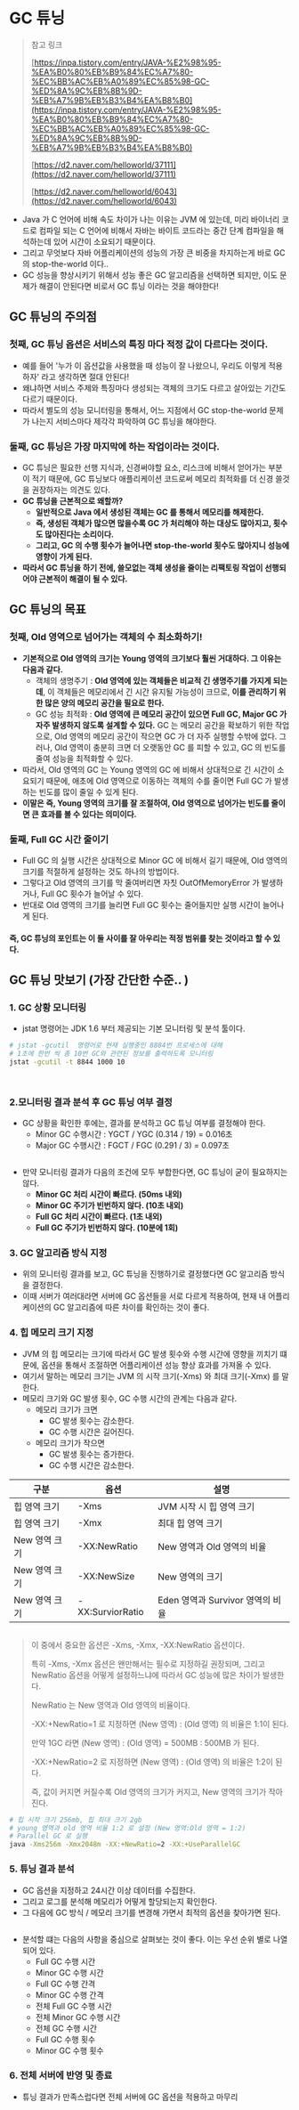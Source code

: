 # GC 튜닝

> 참고 링크&#x20;
>
> [https://inpa.tistory.com/entry/JAVA-%E2%98%95-%EA%B0%80%EB%B9%84%EC%A7%80-%EC%BB%AC%EB%A0%89%EC%85%98-GC-%ED%8A%9C%EB%8B%9D-%EB%A7%9B%EB%B3%B4%EA%B8%B0](https://inpa.tistory.com/entry/JAVA-%E2%98%95-%EA%B0%80%EB%B9%84%EC%A7%80-%EC%BB%AC%EB%A0%89%EC%85%98-GC-%ED%8A%9C%EB%8B%9D-%EB%A7%9B%EB%B3%B4%EA%B8%B0)
>
> [https://d2.naver.com/helloworld/37111](https://d2.naver.com/helloworld/37111)
>
> [https://d2.naver.com/helloworld/6043](https://d2.naver.com/helloworld/6043)

* Java 가 C 언어에 비해 속도 차이가 나는 이유는 JVM 에 있는데, 미리 바이너리 코드로 컴파일 되는 C 언어에 비해서 자바는 바이트 코드라는 중간 단계 컴파일을 해석하는데 있어 시간이 소요되기 때문이다.&#x20;
* 그리고 무엇보다 자바 어플리케이션의 성능의 가장 큰 비중을 차지하는게 바로 GC 의 stop-the-world 이다..&#x20;
* GC 성능을 향상시키기 위해서 성능 좋은 GC 알고리즘을 선택하면 되지만, 이도 문제가 해결이 안된다면 비로서 GC 튜닝 이라는 것을 해야한다!&#x20;

## GC 튜닝의 주의점

### 첫째, GC 튜닝 옵션은 서비스의 특징 마다 적정 값이 다르다는 것이다. &#x20;

* 예를 들어 '누가 이 옵션값을 사용했을 때 성능이 잘 나왔으니, 우리도 이렇게 적용하자' 라고 생각하면 절대 안된다!
* 왜냐하면 서비스 주제와 특징마다 생성되는 객체의 크기도 다르고 살아있는 기간도 다르기 때문이다.&#x20;
* 따라서 별도의 성능 모니터링을 통해서, 어느 지점에서 GC stop-the-world 문제가 나는지 서비스마다 제각각 파악하여 GC 튜닝을 해야한다.&#x20;

### 둘째, GC 튜닝은 가장 마지막에 하는 작업이라는 것이다.&#x20;

* GC 튜닝은 필요한 선행 지식과, 신경써야할 요소, 리스크에 비해서 얻어가는 부분이 적기 때문에, GC 튜닝보다 애플리케이션 코드로써 메모리 최적화를 더 신경 쓸것을 권장하자는 의견도 있다.&#x20;
* **GC 튜닝을 근본적으로 왜할까?**&#x20;
  * **일반적으로 Java 에서 생성된 객체는 GC 를 통해서 메모리를 해제한다.**&#x20;
  * **즉, 생성된 객체가 많으면 많을수록 GC 가 처리해야 하는 대상도 많아지고, 횟수도 많아진다는 소리이다.**&#x20;
  * **그리고, GC 의 수행 횟수가 늘어나면 stop-the-world 횟수도 많아지니 성능에 영향이 가게 된다.**&#x20;
* **따라서 GC 튜닝을 하기 전에, 쓸모없는 객체 생성을 줄이는 리팩토링 작업이 선행되어야 근본적이 해결이 될 수 있다.**&#x20;

## GC 튜닝의 목표&#x20;

### 첫째, Old 영역으로 넘어가는 객체의 수 최소화하기!&#x20;

* **기본적으로 Old 영역의 크기는 Young 영역의 크기보다 훨씬 거대하다. 그 이유는 다음과 같다.**&#x20;
  * 객체의 생명주기 : **Old 영역에 있는 객체들은 비교적 긴 생명주기를 가지게 되는데**, 이 객체들은 메모리에서 긴 시간 유지될 가능성이 크므로, **이를 관리하기 위한 많은 양의 메모리 공간을 필요로 한다.**&#x20;
  * GC 성능 최적화 : **Old 영역에 큰 메모리 공간이 있으면 Full GC, Major GC 가 자주 발생하지 않도록 설계할 수 있다.** GC 는 메모리 공간을 확보하기 위한 작업으로, Old 영역의 메모리 공간이 작으면 GC 가 더 자주 실행할 수밖에 없다. 그러나, Old 영역이 충분히 크면 더 오랫동안 GC 를 피할 수 있고, GC 의 빈도를 줄여 성능을 최적화할 수 있다.&#x20;
* 따라서, Old 영역의 GC 는 Young 영역의 GC 에 비해서 상대적으로 긴 시간이 소요되기 때문에, 애초에 Old 영역으로 이동하는 객체의 수를 줄이면 Full GC 가 발생하는 빈도를 많이 줄일 수 있게 된다.&#x20;
* **이말은 즉, Young 영역의 크기를 잘 조절하여, Old 영역으로 넘어가는 빈도를 줄이면 큰 효과를 볼 수 있다는 의미이다.**&#x20;

### 둘째, Full GC 시간 줄이기&#x20;

* Full GC 의 실행 시간은 상대적으로 Minor GC 에 비해서 길기 때문에, Old 영역의 크기를 적절하게 설정하는 것도 하나의 방법이다.&#x20;
* 그렇다고 Old 영역의 크기를 막 줄여버리면 자칫 OutOfMemoryError 가 발생하거나, Full GC 횟수가 늘어날 수 있다.&#x20;
* 반대로 Old 영역의 크기를 늘리면 Full GC 횟수는 줄어들지만 실행 시간이 늘어나게 된다.&#x20;

#### 즉, GC 튜닝의 포인트는 이 둘 사이를 잘 아우리는 적정 범위를 찾는 것이라고 할 수 있다.&#x20;

## GC 튜닝 맛보기 (가장 간단한 수준.. )&#x20;

### 1. GC 상황 모니터링&#x20;

* jstat 명령어는 JDK 1.6 부터 제공되는 기본 모니터링 및 분석 툴이다.&#x20;

```bash
# jstat -gcutil  명령어로 현재 실행중인 8884번 프로세스에 대해 
# 1초에 한번 씩 총 10번 GC와 관련된 정보를 출력하도록 모니터링
jstat -gcutil -t 8844 1000 10
```

<figure><img src="../../../../../../.gitbook/assets/스크린샷 2024-09-24 19.03.25.png" alt=""><figcaption></figcaption></figure>

<figure><img src="../../../../../../.gitbook/assets/스크린샷 2024-09-24 19.04.09.png" alt=""><figcaption></figcaption></figure>

### 2.모니터링 결과 분석 후 GC 튜닝 여부 결정&#x20;

* GC 상황을 확인한 후에는, 결과를 분석하고 GC 튜닝 여부를 결정해야 한다.&#x20;
  * Minor GC 수행시간 : YGCT / YGC (0.314 / 19) = 0.016초&#x20;
  * Major GC 수행시간 : FGCT / FGC (0.291 / 3) = 0.097초&#x20;

<figure><img src="../../../../../../.gitbook/assets/스크린샷 2024-09-24 19.10.46.png" alt=""><figcaption></figcaption></figure>

* 만약 모니터링 결과가 다음의 조건에 모두 부합한다면, GC 튜닝이 굳이 필요하지는 않다.&#x20;
  * **Minor GC 처리 시간이 빠르다. (50ms 내외)**&#x20;
  * **Minor GC 주기가 빈번하지 않다. (10초 내외)**&#x20;
  * **Full GC 처리 시간이 빠르다. (1초 내외)**&#x20;
  * **Full GC 주기가 빈번하지 않다. (10분에 1회)**&#x20;

### 3. GC 알고리즘 방식 지정&#x20;

* 위의 모니터링 결과를 보고, GC 튜닝을 진행하기로 결정했다면 GC 알고리즘 방식을 결정한다.&#x20;
* 이때 서버가 여러대라면 서버에  GC 옵션들을 서로 다르게 적용하여, 현재 내 어플리케이션의 GC 알고리즘에 따른 차이를 확인하는 것이 좋다.&#x20;

### 4. 힙 메모리 크기 지정&#x20;

* JVM 의 힙 메모리는 크기에 따라서 GC 발생 횟수와 수행 시간에 영향을 끼치기 떄문에, 옵션을 통해서 조절하면 어플리케이션 성능 향상 효과를 가져올 수 있다.&#x20;
* 여기서 말하는 메모리 크기는 JVM 의 시작 크기(-Xms) 와 최대 크기(-Xmx) 를 말한다.&#x20;
* 메모리 크기와 GC 발생 횟수, GC 수행 시간의 관계는 다음과 같다.&#x20;
  * 메모리 크기가 크면&#x20;
    * GC 발생 횟수는 감소한다.&#x20;
    * GC 수행 시간은 길어진다.&#x20;
  * 메모리 크기가 작으면
    * GC 발생 횟수는 증가한다.&#x20;
    * GC 수행 시간은 감소한다.&#x20;

| 구분        | 옵션               | 설명                       |
| --------- | ---------------- | ------------------------ |
| 힙 영역 크기   | -Xms             | JVM 시작 시 힙 영역 크기         |
| 힙 영역 크기   | -Xmx             | 최대 힙 영역 크기               |
| New 영역 크기 | -XX:NewRatio     | New 영역과 Old 영역의 비율       |
| New 영역 크기 | -XX:NewSize      | New 영역의 크기               |
| New 영역 크기 | -XX:SurviorRatio | Eden 영역과 Survivor 영역의 비율 |

<figure><img src="../../../../../../.gitbook/assets/image (1) (1) (1) (1) (1) (1) (1).png" alt=""><figcaption></figcaption></figure>

> 이 중에서 중요한 옵션은 -Xms, -Xmx, -XX:NewRatio 옵션이다.&#x20;
>
> 특히 -Xms, -Xmx 옵션은 왠만해서는 필수로 지정하길 권장되며, 그리고 NewRatio 옵션을 어떻게 설정하느냐에 따라서 GC 성능에 많은 차이가 발생한다.&#x20;
>
> NewRatio 는 New 영역과 Old 영역의 비율이다.&#x20;
>
> -XX:+NewRatio=1 로 지정하면 (New 영역) : (Old 영역) 의 비율은 1:1이 된다.&#x20;
>
> 만약 1GC 라면  (New 영역) : (Old 영역)  = 500MB : 500MB 가 된다.&#x20;
>
> -XX:+NewRatio=2 로 지정하면 (New 영역) : (Old 영역) 의 비율은 1:2이 된다.&#x20;
>
> 즉, 값이 커지면 커질수록 Old 영역의 크기가 커지고, New 영역의 크기가 작아진다.&#x20;

```bash
# 힙 시작 크기 256mb, 힙 최대 크기 2gb
# young 영역과 old 영역 비율 1:2 로 설정 (New 영역:Old 영역 = 1:2)
# Parallel GC 로 실행
java -Xms256m -Xmx2048m -XX:+NewRatio=2 -XX:+UseParallelGC
```

### 5. 튜닝 결과 분석&#x20;

* GC 옵션을 지정하고 24시간 이상 데이터를 수집한다.&#x20;
* 그리고 로그를 분석해 메모리가 어떻게 할당되는지 확인한다.&#x20;
* 그 다음에 GC 방식 / 메모리 크기를 변경해 가면서 최적의 옵션을 찾아가면 된다.&#x20;

<figure><img src="../../../../../../.gitbook/assets/image (1) (1) (1) (1) (1) (1) (1) (1).png" alt=""><figcaption></figcaption></figure>

* 분석할 떄는 다음의 사항을 중심으로 살펴보는 것이 좋다. 이는 우선 순위 별로 나열되어 있다.&#x20;
  * Full GC 수행 시간
  * Minor GC 수행 시간&#x20;
  * Full GC 수행 간격
  * Minor GC 수행 간격&#x20;
  * 전체 Full GC 수행 시간
  * 전체 Minor GC 수행 시간&#x20;
  * 전체 GC 수행 시간&#x20;
  * Full GC 수행 횟수&#x20;
  * Minor GC 수행 횟수&#x20;

### 6. 전체 서버에 반영 및 종료

* 튜닝 결과가 만족스럽다면 전체 서버에 GC 옵션을 적용하고 마무리&#x20;
